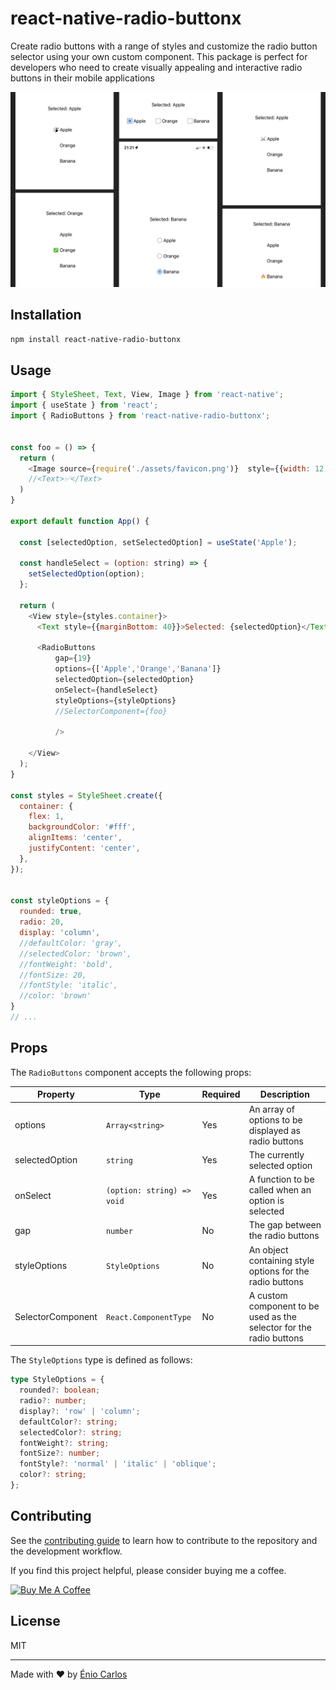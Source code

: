 # react-native-radio-buttonx

Create radio buttons with a range of styles and customize the radio button selector using your own custom component. This package is perfect for developers who need to create visually appealing and interactive radio buttons in their mobile applications

![Demo Image](/radio-buttonx.png)

## Installation

```sh
npm install react-native-radio-buttonx
```

## Usage

```js
import { StyleSheet, Text, View, Image } from 'react-native';
import { useState } from 'react';
import { RadioButtons } from 'react-native-radio-buttonx';


const foo = () => {
  return (
    <Image source={require('./assets/favicon.png')}  style={{width: 12, height: 12}}/>
    //<Text>✅</Text>
  )
}

export default function App() {

  const [selectedOption, setSelectedOption] = useState('Apple');
  
  const handleSelect = (option: string) => {
    setSelectedOption(option);
  };

  return (
    <View style={styles.container}>
      <Text style={{marginBottom: 40}}>Selected: {selectedOption}</Text>
      
      <RadioButtons
          gap={19}
          options={['Apple','Orange','Banana']}
          selectedOption={selectedOption}
          onSelect={handleSelect}
          styleOptions={styleOptions}
          //SelectorComponent={foo}

          />

    </View>
  );
}

const styles = StyleSheet.create({
  container: {
    flex: 1,
    backgroundColor: '#fff',
    alignItems: 'center',
    justifyContent: 'center',
  },
});


const styleOptions = {
  rounded: true,
  radio: 20,
  display: 'column',
  //defaultColor: 'gray',
  //selectedColor: 'brown',
  //fontWeight: 'bold',
  //fontSize: 20,
  //fontStyle: 'italic',
  //color: 'brown'
}
// ...
```
## Props

The `RadioButtons` component accepts the following props:

| Property | Type | Required | Description |
| --- | --- | --- | --- |
| options | `Array<string>` | Yes | An array of options to be displayed as radio buttons |
| selectedOption | `string` | Yes | The currently selected option |
| onSelect | `(option: string) => void` | Yes | A function to be called when an option is selected |
| gap | `number` | No | The gap between the radio buttons |
| styleOptions | `StyleOptions` | No | An object containing style options for the radio buttons |
| SelectorComponent | `React.ComponentType` | No | A custom component to be used as the selector for the radio buttons |

The `StyleOptions` type is defined as follows:

```typescript
type StyleOptions = {
  rounded?: boolean;
  radio?: number;
  display?: 'row' | 'column';
  defaultColor?: string;
  selectedColor?: string;
  fontWeight?: string;
  fontSize?: number;
  fontStyle?: 'normal' | 'italic' | 'oblique';
  color?: string;
};
```

## Contributing

See the [contributing guide](CONTRIBUTING.md) to learn how to contribute to the repository and the development workflow.

If you find this project helpful, please consider buying me a coffee.

<a href="https://www.buymeacoffee.com/eniodev" target="_blank"><img src="https://cdn.buymeacoffee.com/buttons/default-yellow.png" alt="Buy Me A Coffee" height="41" width="174"></a>

## License

MIT

---

Made with :heart: by [Énio Carlos](https://twitter.com/eniocarlosao)

